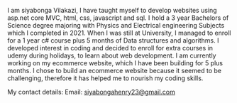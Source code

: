I am siyabonga Vilakazi,
I have taught myself to develop websites using asp.net core MVC, html, css, javascript and sql.
I hold a 3 year Bachelors of Science degree majoring with Physics and Electrical engineering  Subjects which I completed in 2021. 
When I was still at University, I managed to enroll for a 1 year c# course plus 5 months of Data structures and algorithms.
I developed interest in coding and decided to enroll for extra courses in udemy during holidays, to learn about web development.
I am currently working on my ecommerce website, which I have been building for 5 plus months. I chose to build an ecommerce website because it seemed to 
be challenging, therefore it has helped me to nourish my coding skills.

My contact details:
Email: siyabongahenry23@gmail.com 

